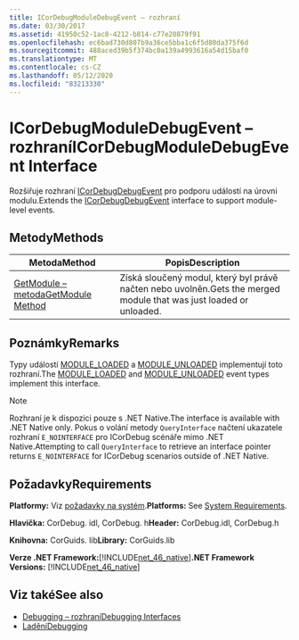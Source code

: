 ```yaml
---
title: ICorDebugModuleDebugEvent – rozhraní
ms.date: 03/30/2017
ms.assetid: 41950c52-1ac8-4212-b814-c77e20879f91
ms.openlocfilehash: ec6bad730d807b9a36ce5bba1c6f5d80da375f6d
ms.sourcegitcommit: 488aced39b5f374bc0a139a4993616a54d15baf0
ms.translationtype: MT
ms.contentlocale: cs-CZ
ms.lasthandoff: 05/12/2020
ms.locfileid: "83213330"
---
```

# <a name="icordebugmoduledebugevent-interface"></a><span data-ttu-id="abaa0-102">ICorDebugModuleDebugEvent – rozhraní</span><span class="sxs-lookup"><span data-stu-id="abaa0-102">ICorDebugModuleDebugEvent Interface</span></span>
<span data-ttu-id="abaa0-103">Rozšiřuje rozhraní [ICorDebugDebugEvent](icordebugdebugevent-interface.md) pro podporu událostí na úrovni modulu.</span><span class="sxs-lookup"><span data-stu-id="abaa0-103">Extends the [ICorDebugDebugEvent](icordebugdebugevent-interface.md) interface to support module-level events.</span></span>  
  
## <a name="methods"></a><span data-ttu-id="abaa0-104">Metody</span><span class="sxs-lookup"><span data-stu-id="abaa0-104">Methods</span></span>  
  
|<span data-ttu-id="abaa0-105">Metoda</span><span class="sxs-lookup"><span data-stu-id="abaa0-105">Method</span></span>|<span data-ttu-id="abaa0-106">Popis</span><span class="sxs-lookup"><span data-stu-id="abaa0-106">Description</span></span>|  
|------------|-----------------|  
|[<span data-ttu-id="abaa0-107">GetModule – metoda</span><span class="sxs-lookup"><span data-stu-id="abaa0-107">GetModule Method</span></span>](icordebugmoduledebugevent-getmodule-method.md)|<span data-ttu-id="abaa0-108">Získá sloučený modul, který byl právě načten nebo uvolněn.</span><span class="sxs-lookup"><span data-stu-id="abaa0-108">Gets the merged module that was just loaded or unloaded.</span></span>|  
  
## <a name="remarks"></a><span data-ttu-id="abaa0-109">Poznámky</span><span class="sxs-lookup"><span data-stu-id="abaa0-109">Remarks</span></span>  
 <span data-ttu-id="abaa0-110">Typy událostí [MODULE_LOADED](cordebugdebugeventkind-enumeration.md) a [MODULE_UNLOADED](cordebugdebugeventkind-enumeration.md) implementují toto rozhraní.</span><span class="sxs-lookup"><span data-stu-id="abaa0-110">The [MODULE_LOADED](cordebugdebugeventkind-enumeration.md) and [MODULE_UNLOADED](cordebugdebugeventkind-enumeration.md) event types implement this interface.</span></span>  
  
> [!NOTE]
> <span data-ttu-id="abaa0-111">Rozhraní je k dispozici pouze s .NET Native.</span><span class="sxs-lookup"><span data-stu-id="abaa0-111">The interface is available with .NET Native only.</span></span> <span data-ttu-id="abaa0-112">Pokus o volání metody `QueryInterface` načtení ukazatele rozhraní `E_NOINTERFACE` pro ICorDebug scénáře mimo .NET Native.</span><span class="sxs-lookup"><span data-stu-id="abaa0-112">Attempting to call `QueryInterface` to retrieve an interface pointer returns `E_NOINTERFACE` for ICorDebug scenarios outside of .NET Native.</span></span>  
  
## <a name="requirements"></a><span data-ttu-id="abaa0-113">Požadavky</span><span class="sxs-lookup"><span data-stu-id="abaa0-113">Requirements</span></span>  
 <span data-ttu-id="abaa0-114">**Platformy:** Viz [požadavky na systém](../../get-started/system-requirements.md).</span><span class="sxs-lookup"><span data-stu-id="abaa0-114">**Platforms:** See [System Requirements](../../get-started/system-requirements.md).</span></span>  
  
 <span data-ttu-id="abaa0-115">**Hlavička:** CorDebug. idl, CorDebug. h</span><span class="sxs-lookup"><span data-stu-id="abaa0-115">**Header:** CorDebug.idl, CorDebug.h</span></span>  
  
 <span data-ttu-id="abaa0-116">**Knihovna:** CorGuids. lib</span><span class="sxs-lookup"><span data-stu-id="abaa0-116">**Library:** CorGuids.lib</span></span>  
  
 <span data-ttu-id="abaa0-117">**Verze .NET Framework:**[!INCLUDE[net_46_native](../../../../includes/net-46-native-md.md)]</span><span class="sxs-lookup"><span data-stu-id="abaa0-117">**.NET Framework Versions:** [!INCLUDE[net_46_native](../../../../includes/net-46-native-md.md)]</span></span>  
  
## <a name="see-also"></a><span data-ttu-id="abaa0-118">Viz také</span><span class="sxs-lookup"><span data-stu-id="abaa0-118">See also</span></span>

- [<span data-ttu-id="abaa0-119">Debugging – rozhraní</span><span class="sxs-lookup"><span data-stu-id="abaa0-119">Debugging Interfaces</span></span>](debugging-interfaces.md)
- [<span data-ttu-id="abaa0-120">Ladění</span><span class="sxs-lookup"><span data-stu-id="abaa0-120">Debugging</span></span>](index.md)
